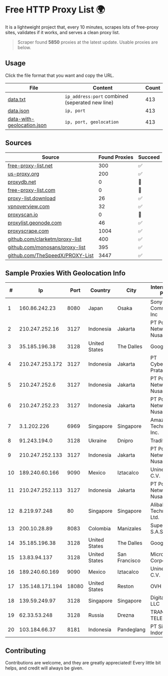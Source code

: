 
# Free HTTP Proxy List 🌍

It is a lightweight project that, every 10 minutes, scrapes lots of free-proxy sites, validates if it works, and serves a clean proxy list.


> Scraper found **5850** proxies at the latest update. Usable proxies are below.

## Usage

Click the file format that you want and copy the URL.


|File|Content|Count|
|----|-------|-----|
|[data.txt](https://raw.githubusercontent.com/themiralay/Proxy-List-World/master/data.txt)|`ip_address:port` combined (seperated new line)|413|
|[data.json](https://raw.githubusercontent.com/themiralay/Proxy-List-World/master/data.json)|`ip, port`|413|
|[data-with-geolocation.json](https://raw.githubusercontent.com/themiralay/Proxy-List-World/master/data-with-geolocation.json)|`ip, port, geolocation`|413|

## Sources

|Source|Found Proxies|Succeed|
|------|-------------|-------|
|[free-proxy-list.net](https://free-proxy-list.net)|300|✅|
|[us-proxy.org](https://www.us-proxy.org)|200|✅|
|[proxydb.net](http://proxydb.net)|0|🚫|
|[free-proxy-list.com](https://free-proxy-list.com/?page=&port=&type%5B%5D=http&type%5B%5D=https&up_time=0&search=Search)|0|🚫|
|[proxy-list.download](https://www.proxy-list.download/HTTP)|26|✅|
|[vpnoverview.com](https://vpnoverview.com/privacy/anonymous-browsing/free-proxy-servers)|32|✅|
|[proxyscan.io](https://www.proxyscan.io)|0|🚫|
|[proxylist.geonode.com](https://proxylist.geonode.com/api/proxy-list?limit=300&page=1&sort_by=lastChecked&sort_type=desc&protocols=http,https)|46|✅|
|[proxyscrape.com](https://api.proxyscrape.com/v2/?request=displayproxies&protocol=http&timeout=10000&country=all&ssl=all&anonymity=all)|1004|✅|
|[github.com/clarketm/proxy-list](https://raw.githubusercontent.com/clarketm/proxy-list/master/proxy-list-raw.txt)|400|✅|
|[github.com/monosans/proxy-list](https://raw.githubusercontent.com/monosans/proxy-list/main/proxies/http.txt)|395|✅|
|[github.com/TheSpeedX/PROXY-List](https://raw.githubusercontent.com/TheSpeedX/PROXY-List/master/http.txt)|3447|✅|


## Sample Proxies With Geolocation Info

|#|Ip|Port|Country|City|Internet Service Provider|
|-|--|----|-------|----|-------------------------|
|1|160.86.242.23|8080|Japan|Osaka|Sony Network Communications Inc|
|2|210.247.252.16|3127|Indonesia|Jakarta|PT Poros Network Nusantara|
|3|35.185.196.38|3128|United States|The Dalles|Google LLC|
|4|210.247.253.172|3127|Indonesia|Jakarta|PT Cybertechtonic Pratama|
|5|210.247.252.6|3127|Indonesia|Jakarta|PT Poros Network Nusantara|
|6|210.247.252.23|3127|Indonesia|Jakarta|PT Poros Network Nusantara|
|7|3.1.202.226|6969|Singapore|Singapore|Amazon Technologies Inc.|
|8|91.243.194.0|3128|Ukraine|Dnipro|Traditional LLC|
|9|210.247.252.133|3127|Indonesia|Jakarta|PT Poros Network Nusantara|
|10|189.240.60.166|9090|Mexico|Iztacalco|Uninet S.A. de C.V.|
|11|210.247.252.113|3127|Indonesia|Jakarta|PT Poros Network Nusantara|
|12|8.219.97.248|80|Singapore|Singapore|Alibaba (US) Technology Co., Ltd.|
|13|200.10.28.89|8083|Colombia|Manizales|Super Redes S.A.S|
|14|35.185.196.38|3128|United States|The Dalles|Google LLC|
|15|13.83.94.137|3128|United States|San Francisco|Microsoft Corporation|
|16|189.240.60.169|9090|Mexico|Iztacalco|Uninet S.A. de C.V.|
|17|135.148.171.194|18080|United States|Reston|OVH SAS|
|18|139.59.249.97|3128|Singapore|Singapore|DigitalOcean, LLC|
|19|62.33.53.248|3128|Russia|Drezna|TRANS-TELECOM|
|20|103.184.66.37|8181|Indonesia|Pandeglang|PT Siber Tech Indonesia|



## Contributing

Contributions are welcome, and they are greatly appreciated! Every
little bit helps, and credit will always be given.

